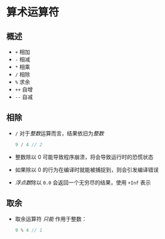 # 算术运算符

## 概述

+ `+` 相加
+ `-` 相减
+ `*` 相乘
+ `/` 相除
+ `%` 求余
+ `++` 自增
+ `--` 自减

## 相除

+ `/` 对于*整数*运算而言，结果依旧为*整数*

  ```go
  9 / 4 // 2
  ```

+ 整数除以 0 可能导致程序崩溃，将会导致运行时的恐慌状态
+ 如果除以 0 的行为在编译时就能被捕捉到，则会引发编译错误

+ *浮点数*除以 `0.0` 会返回一个无穷尽的结果，使用 `+Inf` 表示

## 取余

+ 取余运算符 *只能* 作用于整数：

  ```go
  9 % 4 // 1
  ```
